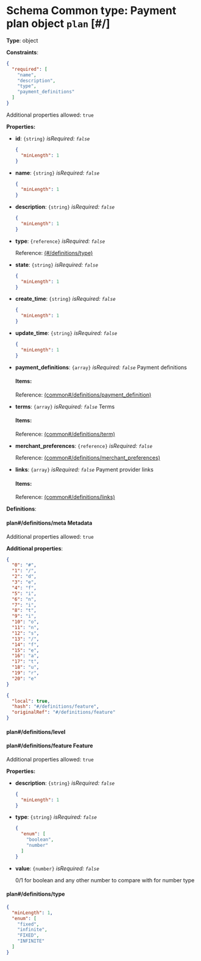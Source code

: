 # Schema Common type: Payment plan object `plan`  [#/]


**Type**: object





**Constraints**:

```json
{
  "required": [
    "name",
    "description",
    "type",
    "payment_definitions"
  ]
}
```


Additional properties allowed: `true`


**Properties:**


 - **id**: `{string}` *isRequired: `false`* 
    ```json
    {
      "minLength": 1
    }
    ```
    
 - **name**: `{string}` *isRequired: `false`* 
    ```json
    {
      "minLength": 1
    }
    ```
    
 - **description**: `{string}` *isRequired: `false`* 
    ```json
    {
      "minLength": 1
    }
    ```
    
 - **type**: `{reference}` *isRequired: `false`* 
    
    Reference: <a href="#/definitions/type">  (#/definitions/type)</a>
    
 - **state**: `{string}` *isRequired: `false`* 
    ```json
    {
      "minLength": 1
    }
    ```
    
 - **create_time**: `{string}` *isRequired: `false`* 
    ```json
    {
      "minLength": 1
    }
    ```
    
 - **update_time**: `{string}` *isRequired: `false`* 
    ```json
    {
      "minLength": 1
    }
    ```
    
 - **payment_definitions**: `{array}` *isRequired: `false`* Payment definitions
    
    <a name="/properties/payment_definitions"/>
    
    
    
    
    #### Items:
    
    
    Reference: <a href="common.md#/definitions/payment_definition">  (common#/definitions/payment_definition)</a>
    
 - **terms**: `{array}` *isRequired: `false`* Terms
    
    <a name="/properties/terms"/>
    
    
    
    
    #### Items:
    
    
    Reference: <a href="common.md#/definitions/term">  (common#/definitions/term)</a>
    
 - **merchant_preferences**: `{reference}` *isRequired: `false`* 
    
    Reference: <a href="common.md#/definitions/merchant_preferences">  (common#/definitions/merchant_preferences)</a>
    
 - **links**: `{array}` *isRequired: `false`* Payment provider links
    
    <a name="/properties/links"/>
    
    
    
    
    #### Items:
    
    
    Reference: <a href="common.md#/definitions/links">  (common#/definitions/links)</a>
    


**Definitions**:

#### plan#/definitions/meta Metadata





<a name="/definitions/meta"/>





Additional properties allowed: `true`


**Additional properties**:

```json
{
  "0": "#",
  "1": "/",
  "2": "d",
  "3": "e",
  "4": "f",
  "5": "i",
  "6": "n",
  "7": "i",
  "8": "t",
  "9": "i",
  "10": "o",
  "11": "n",
  "12": "s",
  "13": "/",
  "14": "f",
  "15": "e",
  "16": "a",
  "17": "t",
  "18": "u",
  "19": "r",
  "20": "e"
}
```

```json
{
  "local": true,
  "hash": "#/definitions/feature",
  "originalRef": "#/definitions/feature"
}
```

#### plan#/definitions/level 




#### plan#/definitions/feature Feature





<a name="/definitions/feature"/>





Additional properties allowed: `true`


**Properties:**


 - **description**: `{string}` *isRequired: `false`* 
    ```json
    {
      "minLength": 1
    }
    ```
    
 - **type**: `{string}` *isRequired: `false`* 
    ```json
    {
      "enum": [
        "boolean",
        "number"
      ]
    }
    ```
    
 - **value**: `{number}` *isRequired: `false`* 
    
    0/1 for boolean and any other number to compare with for number type
    

#### plan#/definitions/type 




```json
{
  "minLength": 1,
  "enum": [
    "fixed",
    "infinite",
    "FIXED",
    "INFINITE"
  ]
}
```
